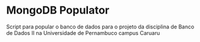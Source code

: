 # MongoDB Populator
Script para popular o banco de dados para o projeto da disciplina de Banco de Dados II na Universidade de Pernambuco campus Caruaru
